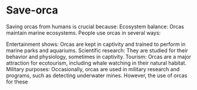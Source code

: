 # Save-orca
Saving orcas from humans is crucial because:  Ecosystem balance: Orcas maintain marine ecosystems.
People use orcas in several ways:

Entertainment shows: Orcas are kept in captivity and trained to perform in marine parks and aquariums.
Scientific research: They are studied for their behavior and physiology, sometimes in captivity.
Tourism: Orcas are a major attraction for ecotourism, including whale watching in their natural habitat.
Military purposes: Occasionally, orcas are used in military research and programs, such as detecting underwater mines.
However, the use of orcas for these
